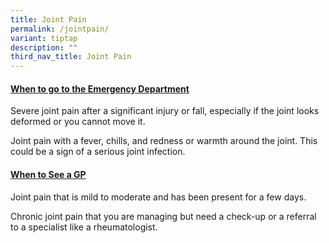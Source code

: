 ```yaml
---
title: Joint Pain
permalink: /jointpain/
variant: tiptap
description: ""
third_nav_title: Joint Pain
---
```

<h4><strong><u>When to go to the Emergency Department</u></strong></h4>
<p></p>
<p>Severe joint pain after a significant injury or fall, especially if the
joint looks deformed or you cannot move it.</p>
<p></p>
<p>Joint pain with a fever, chills, and redness or warmth around the joint.
This could be a sign of a serious joint infection.</p>
<p></p>
<p></p>
<h4><strong><u>When to See a GP</u></strong></h4>
<p></p>
<p>Joint pain that is mild to moderate and has been present for a few days.</p>
<p></p>
<p>Chronic joint pain that you are managing but need a check-up or a referral
to a specialist like a rheumatologist.</p>